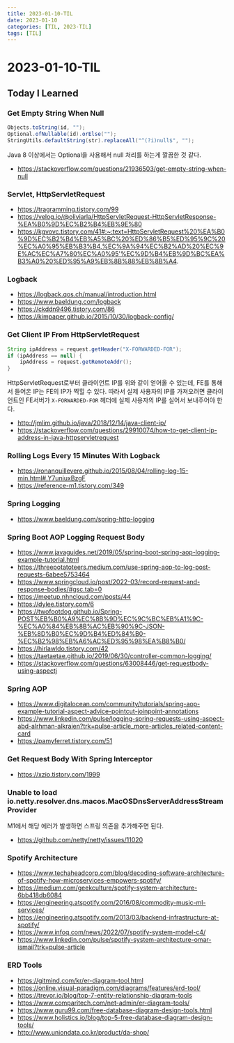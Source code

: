 ```yaml
---
title: 2023-01-10-TIL
date: 2023-01-10
categories: [TIL, 2023-TIL]
tags: [TIL]
---
```


# 2023-01-10-TIL

## Today I Learned

### Get Empty String When Null

```java
Objects.toString(id, "");
Optional.ofNullable(id).orElse("");
StringUtils.defaultString(str).replaceAll("^(?i)null$", "");
```

Java 8 이상에서는 Optional을 사용해서 null 처리를 하는게 깔끔한 것 같다.

- https://stackoverflow.com/questions/21936503/get-empty-string-when-null

### Servlet, HttpServletRequest

- https://tragramming.tistory.com/99
- https://velog.io/@oliviarla/HttpServletRequest-HttpServletResponse-%EA%B0%9D%EC%B2%B4%EB%9E%80
- https://kgvovc.tistory.com/41#:~:text=HttpServletRequest%20%EA%B0%9D%EC%B2%B4%EB%A5%BC%20%ED%86%B5%ED%95%9C%20%EC%A0%95%EB%B3%B4,%EC%9A%94%EC%B2%AD%20%EC%9E%AC%EC%A7%80%EC%A0%95'%EC%9D%B4%EB%9D%BC%EA%B3%A0%20%ED%95%A9%EB%8B%88%EB%8B%A4.

### Logback

- https://logback.qos.ch/manual/introduction.html
- https://www.baeldung.com/logback
- https://ckddn9496.tistory.com/86
- https://kimpaper.github.io/2015/10/30/logback-config/

### Get Client IP From HttpServletRequest

```java
String ipAddress = request.getHeader("X-FORWARDED-FOR");  
if (ipAddress == null) {  
    ipAddress = request.getRemoteAddr();  
}
```

HttpServletRequest로부터 클라이언트 IP를 위와 같이 얻어올 수 있는데, FE를 통해서 들어온 IP는 FE의 IP가 찍힐 수 있다. 따라서 실제 사용자의 IP를 가져오려면 클라이언트인 FE서버가 `X-FORWARDED-FOR` 헤더에 실제 사용자의 IP를 실어서 보내주어야 한다.

- http://jmlim.github.io/java/2018/12/14/java-client-ip/
- https://stackoverflow.com/questions/29910074/how-to-get-client-ip-address-in-java-httpservletrequest

### Rolling Logs Every 15 Minutes With Logback

- https://ronanquillevere.github.io/2015/08/04/rolling-log-15-min.html#.Y7uniuxBzgF
- https://reference-m1.tistory.com/349

### Spring Logging

- https://www.baeldung.com/spring-http-logging

### Spring Boot AOP Logging Request Body

- https://www.javaguides.net/2019/05/spring-boot-spring-aop-logging-example-tutorial.html
- https://threepotatoteers.medium.com/use-spring-aop-to-log-post-requests-6abee5753464
- https://www.springcloud.io/post/2022-03/record-request-and-response-bodies/#gsc.tab=0
- https://meetup.nhncloud.com/posts/44
- https://dylee.tistory.com/6
- https://twofootdog.github.io/Spring-POST%EB%B0%A9%EC%8B%9D%EC%9C%BC%EB%A1%9C-%EC%A0%84%EB%8B%AC%EB%90%9C-JSON-%EB%8D%B0%EC%9D%B4%ED%84%B0-%EC%B2%98%EB%A6%AC%ED%95%98%EA%B8%B0/
- https://hirlawldo.tistory.com/42
- https://taetaetae.github.io/2019/06/30/controller-common-logging/
- https://stackoverflow.com/questions/63008446/get-requestbody-using-aspectj

### Spring AOP

- https://www.digitalocean.com/community/tutorials/spring-aop-example-tutorial-aspect-advice-pointcut-joinpoint-annotations
- https://www.linkedin.com/pulse/logging-spring-requests-using-aspect-abd-alrhman-alkraien?trk=pulse-article_more-articles_related-content-card
- https://pamyferret.tistory.com/51

### Get Request Body With Spring Interceptor

- https://xzio.tistory.com/1999

### Unable to load io.netty.resolver.dns.macos.MacOSDnsServerAddressStreamProvider

M1에서 해당 에러가 발생하면 스프링 의존을 추가해주면 된다.

- https://github.com/netty/netty/issues/11020

### Spotify Architecture

- https://www.techaheadcorp.com/blog/decoding-software-architecture-of-spotify-how-microservices-empowers-spotify/
- https://medium.com/geekculture/spotify-system-architecture-6bb418db6084
- https://engineering.atspotify.com/2016/08/commodity-music-ml-services/
- https://engineering.atspotify.com/2013/03/backend-infrastructure-at-spotify/
- https://www.infoq.com/news/2022/07/spotify-system-model-c4/
- https://www.linkedin.com/pulse/spotify-system-architecture-omar-ismail?trk=pulse-article

### ERD Tools

- https://gitmind.com/kr/er-diagram-tool.html
- https://online.visual-paradigm.com/diagrams/features/erd-tool/
- https://trevor.io/blog/top-7-entity-relationship-diagram-tools
- https://www.comparitech.com/net-admin/er-diagram-tools/
- https://www.guru99.com/free-database-diagram-design-tools.html
- https://www.holistics.io/blog/top-5-free-database-diagram-design-tools/
- http://www.uniondata.co.kr/product/da-shop/
